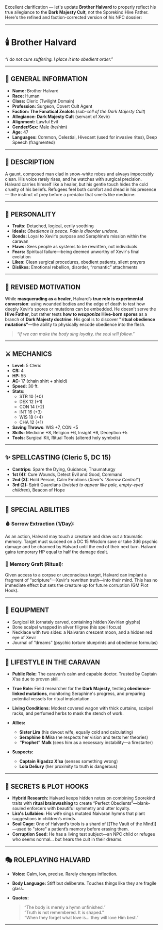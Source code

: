 Excellent clarification — let's update **Brother Halvard** to properly reflect his true allegiance to the **Dark Majesty Cult**, not the Sporekind Hive Father. Here's the refined and faction-corrected version of his NPC dossier:

---

# 🕯️ Brother Halvard

_“I do not cure suffering. I place it into obedient order.”_

---

## 🧬 GENERAL INFORMATION

- **Name:** Brother Halvard
- **Race:** Human
- **Class:** Cleric (Twilight Domain)
- **Profession:** Surgeon, Covert Cult Agent
- **Faction:** **The Fanatical Zealots** (_sub-cell of the Dark Majesty Cult_)
- **Allegiance:** **Dark Majesty Cult** (servant of Xevir)
- **Alignment:** Lawful Evil
- **Gender/Sex:** Male (he/him)
- **Age:** 47
- **Languages:** Common, Celestial, Hivecant (used for invasive rites), Deep Speech (fragmented)

---

## 📜 DESCRIPTION

A gaunt, composed man clad in snow-white robes and always impeccably clean. His voice rarely rises, and he watches with surgical precision. Halvard carries himself like a healer, but his gentle touch hides the cold cruelty of his beliefs. Refugees feel both comfort and dread in his presence — the instinct of prey before a predator that smells like medicine.

---

## 🧠 PERSONALITY

- **Traits:** Detached, logical, eerily soothing
- **Ideals:** _Obedience is peace. Pain is disorder undone._
- **Bonds:** Loyal to Xevir’s purpose and Seraphine’s mission within the caravan
- **Flaws:** Sees people as systems to be rewritten, not individuals
- **Fears:** Spiritual failure—being deemed unworthy of Xevir's final evolution
- **Likes:** Clean surgical procedures, obedient patients, silent prayers
- **Dislikes:** Emotional rebellion, disorder, “romantic” attachments

---

## 🧩 REVISED MOTIVATION

While **masquerading as a healer**, Halvard’s **true role is experimental conversion**: using wounded bodies and the edge of death to test how deeply Xevir’s spores or mutations can be embedded. He doesn't serve the **Hive Father**, but rather tests **how to _weaponize_ Hive-born spores** as a branch of **Dark Majesty doctrine**. His goal is to discover **"ritual obedience mutations"**—the ability to physically encode obedience into the flesh.

> _“If we can make the body sing loyalty, the soul will follow.”_

---

## ⚔️ MECHANICS

- **Level:** 5 Cleric
- **CR:** 4
- **HP:** 55
- **AC:** 17 (chain shirt + shield)
- **Speed:** 30 ft.
- **Stats:**
    - STR 10 (+0)
    - DEX 12 (+1)
    - CON 14 (+2)
    - INT 16 (+3)
    - WIS 18 (+4)
    - CHA 12 (+1)
- **Saving Throws:** WIS +7, CON +5
- **Skills:** Medicine +8, Religion +6, Insight +6, Deception +5
- **Tools:** Surgical Kit, Ritual Tools (altered holy symbols)

---

## ✨ SPELLCASTING (Cleric 5, DC 15)

- **Cantrips:** Spare the Dying, Guidance, Thaumaturgy
- **1st (4):** Cure Wounds, Detect Evil and Good, Command
- **2nd (3):** Hold Person, Calm Emotions (_Xevir's "Sorrow Control"_)
- **3rd (2):** Spirit Guardians (_twisted to appear like pale, empty-eyed children_), Beacon of Hope

---

## 🧪 SPECIAL ABILITIES

### 🩸 **Sorrow Extraction (1/Day):**

As an action, Halvard may touch a creature and draw out a traumatic memory. Target must succeed on a DC 15 Wisdom save or take 3d6 psychic damage and be charmed by Halvard until the end of their next turn. Halvard gains temporary HP equal to half the damage dealt.

### 🧠 **Memory Graft (Ritual):**

Given access to a corpse or unconscious target, Halvard can implant a fragment of "scripture"—Xevir's rewritten truth—into their mind. This has no immediate effect but sets the creature up for future corruption (GM Plot Hook).

---

## 💼 EQUIPMENT

- Surgical kit (ornately carved, containing hidden Xevirian glyphs)
- Bone scalpel wrapped in silver filigree (his spell focus)
- Necklace with two sides: a Naivaran crescent moon, and a hidden red eye of Xevir
- Journal of “dreams” (psychic torture blueprints and obedience formulas)

---

## 🧬 LIFESTYLE IN THE CARAVAN

- **Public Role:** The caravan’s calm and capable doctor. Trusted by Captain X’sa due to proven skill.
- **True Role:** Field researcher for the **Dark Majesty**, testing **obedience-linked mutations**, monitoring Seraphine's progress, and preparing potential vessels for ritual implantation.
- **Living Conditions:** Modest covered wagon with thick curtains, scalpel racks, and perfumed herbs to mask the stench of work.
- **Allies:**

    - **Sister Lira** (his devout wife, equally cold and calculating)
    - **Seraphine & Mira** (he respects her vision and tests her theories)
    - **“Prophet” Malk** (sees him as a necessary instability—a firestarter)
- **Suspects:**
    - **Captain Rigadzz X’sa** (senses something wrong)
    - **Lola Deliury** (her proximity to truth is dangerous)

---

## 🔐 SECRETS & PLOT HOOKS

- **Hybrid Research:** Halvard keeps hidden notes on combining Sporekind traits with **ritual brainwashing** to create “Perfect Obedients”—blank-souled enforcers with beautiful symmetry and utter loyalty.
- **Lira's Lullabies:** His wife sings mutated Naivaran hymns that plant suggestions in children’s minds.
- **Soul Cage:** One of Halvard’s tools is a shard of [[The Vault of the Mind]]—used to "store" a patient’s memory before erasing them.
- **Corruption Seed:** He has a living test subject—an NPC child or refugee who seems normal… but hears the cult in their dreams.

---

## 🎭 ROLEPLAYING HALVARD

- **Voice:** Calm, low, precise. Rarely changes inflection.
    
- **Body Language:** Stiff but deliberate. Touches things like they are fragile glass.
- **Quotes:**
    > “The body is merely a hymn unfinished.”  
    > “Truth is not remembered. It is shaped.”  
    > “When they forget what love is… they will love Him best.”

---

